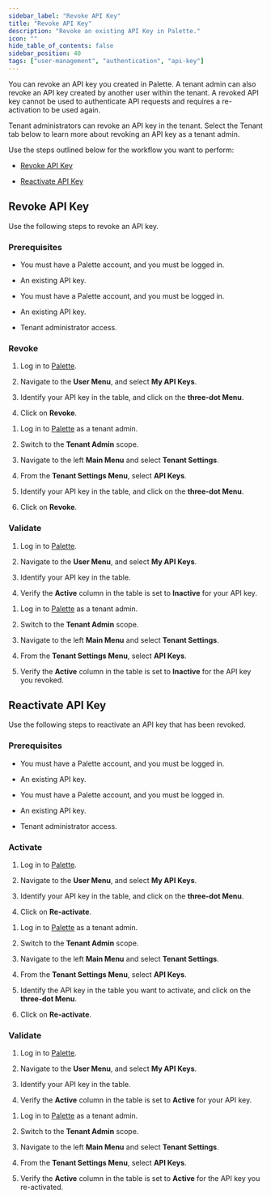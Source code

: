 ```yaml
---
sidebar_label: "Revoke API Key"
title: "Revoke API Key"
description: "Revoke an existing API Key in Palette."
icon: ""
hide_table_of_contents: false
sidebar_position: 40
tags: ["user-management", "authentication", "api-key"]
---
```


You can revoke an API key you created in Palette. A tenant admin can also revoke an API key created by another user within the tenant. A revoked API key cannot be used to authenticate API requests and requires a re-activation to be used again.


Tenant administrators can revoke an API key in the tenant. Select the Tenant tab below to learn more about revoking an API key as a tenant admin.


Use the steps outlined below for the workflow you want to perform:

- [Revoke API Key](#revoke-api-key)

- [Reactivate API Key](#reactivate-api-key)



## Revoke API Key

Use the following steps to revoke an API key.


### Prerequisites

<Tabs groupId="scope">
<TabItem label="User" value="user">


  * You must have a Palette account, and you must be logged in.

  * An existing API key.

</TabItem>
<TabItem label="Tenant" value="tenant">

  * You must have a Palette account, and you must be logged in.

  * An existing API key.

  * Tenant administrator access.

</TabItem>
</Tabs>

### Revoke

<Tabs groupId="scope">
<TabItem label="User" value="user">

1. Log in to [Palette](https://console.spectrocloud.com).


2. Navigate to the **User Menu**, and select **My API Keys**.


3. Identify your API key in the table, and click on the **three-dot Menu**.


4. Click on **Revoke**.

</TabItem>
<TabItem label="Tenant" value="tenant">

1. Log in to [Palette](https://console.spectrocloud.com) as a tenant admin.

2. Switch to the **Tenant Admin** scope.


3. Navigate to the left **Main Menu** and select **Tenant Settings**.


4. From the **Tenant Settings Menu**, select **API Keys**.


5. Identify your API key in the table, and click on the **three-dot Menu**.


6. Click on **Revoke**.


</TabItem>
</Tabs>

### Validate


<Tabs groupId="scope">
<TabItem label="User" value="user">

1. Log in to [Palette](https://console.spectrocloud.com).


2. Navigate to the **User Menu**, and select **My API Keys**.


3. Identify your API key in the table.


4. Verify the **Active** column in the table is set to **Inactive** for your API key.


</TabItem>
<TabItem label="Tenant" value="tenant">

1. Log in to [Palette](https://console.spectrocloud.com) as a tenant admin.


2. Switch to the **Tenant Admin** scope.


3. Navigate to the left **Main Menu** and select **Tenant Settings**.


4. From the **Tenant Settings Menu**, select **API Keys**.


5. Verify the **Active** column in the table is set to **Inactive** for the API key you revoked.


</TabItem>
</Tabs>


## Reactivate API Key

Use the following steps to reactivate an API key that has been revoked.

### Prerequisites


<Tabs groupId="scope">
<TabItem label="User" value="user">

  * You must have a Palette account, and you must be logged in.

  * An existing API key.

</TabItem>
<TabItem label="Tenant" value="tenant">

  * You must have a Palette account, and you must be logged in.

  * An existing API key.

  * Tenant administrator access.

</TabItem>
</Tabs>

### Activate

<Tabs groupId="scope">
<TabItem label="User" value="user">

1. Log in to [Palette](https://console.spectrocloud.com).


2. Navigate to the **User Menu**, and select **My API Keys**.


3. Identify your API key in the table, and click on the **three-dot Menu**.


4. Click on **Re-activate**.


</TabItem>
<TabItem label="Tenant" value="tenant">

1. Log in to [Palette](https://console.spectrocloud.com) as a tenant admin.


2. Switch to the **Tenant Admin** scope.


3. Navigate to the left **Main Menu** and select **Tenant Settings**.


4. From the **Tenant Settings Menu**, select **API Keys**.


5. Identify the API key in the table you want to activate, and click on the **three-dot Menu**.


6. Click on **Re-activate**.

</TabItem>
</Tabs>

### Validate

<Tabs groupId="scope">
<TabItem label="User" value="user">

1. Log in to [Palette](https://console.spectrocloud.com).


2. Navigate to the **User Menu**, and select **My API Keys**.


3. Identify your API key in the table.


4. Verify the **Active** column in the table is set to **Active** for your API key.

</TabItem>
<TabItem label="Tenant" value="tenant">

1. Log in to [Palette](https://console.spectrocloud.com) as a tenant admin.


2. Switch to the **Tenant Admin** scope.


3. Navigate to the left **Main Menu** and select **Tenant Settings**.


4. From the **Tenant Settings Menu**, select **API Keys**.


5. Verify the **Active** column in the table is set to **Active** for the API key you re-activated.

</TabItem>
</Tabs>